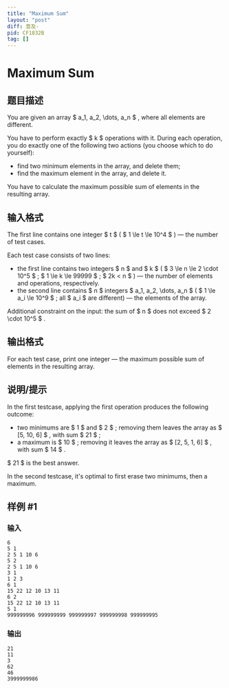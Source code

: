 ```yaml
---
title: "Maximum Sum"
layout: "post"
diff: 普及-
pid: CF1832B
tag: []
---
```


# Maximum Sum

## 题目描述

You are given an array $ a_1, a_2, \dots, a_n $ , where all elements are different.

You have to perform exactly $ k $ operations with it. During each operation, you do exactly one of the following two actions (you choose which to do yourself):

- find two minimum elements in the array, and delete them;
- find the maximum element in the array, and delete it.

You have to calculate the maximum possible sum of elements in the resulting array.

## 输入格式

The first line contains one integer $ t $ ( $ 1 \le t \le 10^4 $ ) — the number of test cases.

Each test case consists of two lines:

- the first line contains two integers $ n $ and $ k $ ( $ 3 \le n \le 2 \cdot 10^5 $ ; $ 1 \le k \le 99999 $ ; $ 2k < n $ ) — the number of elements and operations, respectively.
- the second line contains $ n $ integers $ a_1, a_2, \dots, a_n $ ( $ 1 \le a_i \le 10^9 $ ; all $ a_i $ are different) — the elements of the array.

Additional constraint on the input: the sum of $ n $ does not exceed $ 2 \cdot 10^5 $ .

## 输出格式

For each test case, print one integer — the maximum possible sum of elements in the resulting array.

## 说明/提示

In the first testcase, applying the first operation produces the following outcome:

- two minimums are $ 1 $ and $ 2 $ ; removing them leaves the array as $ [5, 10, 6] $ , with sum $ 21 $ ;
- a maximum is $ 10 $ ; removing it leaves the array as $ [2, 5, 1, 6] $ , with sum $ 14 $ .

 $ 21 $ is the best answer.

In the second testcase, it's optimal to first erase two minimums, then a maximum.

## 样例 #1

### 输入

```
6
5 1
2 5 1 10 6
5 2
2 5 1 10 6
3 1
1 2 3
6 1
15 22 12 10 13 11
6 2
15 22 12 10 13 11
5 1
999999996 999999999 999999997 999999998 999999995
```

### 输出

```
21
11
3
62
46
3999999986
```

